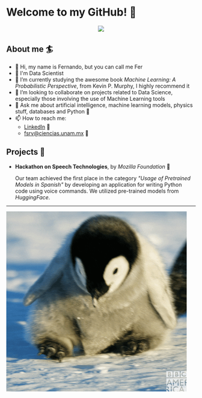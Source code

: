 # Welcome to my GitHub! 🐣

<p align="center"><img src="https://github-readme-streak-stats.herokuapp.com/?user=FSRV24&theme=rose_pine"/></p>

## About me 🏄

- 👋 Hi, my name is Fernando, but you can call me Fer
- 🎲 I'm Data Scientist
- 🌱 I’m currently studying the awesome book *Machine Learning: A Probabilistic Perspective*, from Kevin P. Murphy, I highly recommend it
- 👊 I’m looking to collaborate on projects related to Data Science, especially those involving the use of Machine Learning tools
- 💬 Ask me about artificial intelligence, machine learning models, physics stuff, databases and Python 🐍
- 📫 How to reach me:
  - [LinkedIn](https://www.linkedin.com/in/fsrv/) 🚏
  - fsrv@ciencias.unam.mx 🚏

## Projects 🎨

- **Hackathon on Speech Technologies**, by *Mozilla Foundation* 🐆

  Our team achieved the first place in the category *"Usage of Pretrained Models in Spanish"* by developing an application for writing Python code using voice commands. We utilized pre-trained models from *HuggingFace*.

---
![Hello](giphy.gif)
